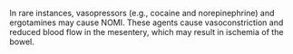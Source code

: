 In rare instances, vasopressors (e.g., cocaine and norepinephrine) and ergotamines may cause NOMI. These agents cause vasoconstriction and reduced blood flow in the mesentery, which may result in ischemia of the bowel.